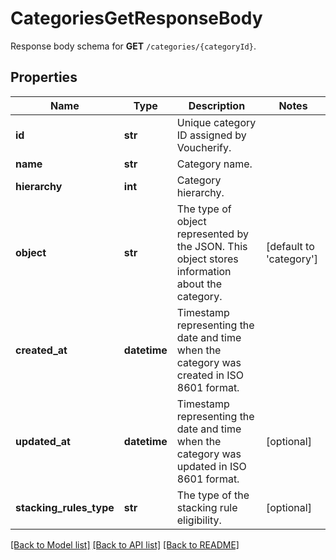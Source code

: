 # CategoriesGetResponseBody

Response body schema for **GET** `/categories/{categoryId}`.

## Properties
Name | Type | Description | Notes
------------ | ------------- | ------------- | -------------
**id** | **str** | Unique category ID assigned by Voucherify. | 
**name** | **str** | Category name. | 
**hierarchy** | **int** | Category hierarchy. | 
**object** | **str** | The type of object represented by the JSON. This object stores information about the category. | [default to 'category']
**created_at** | **datetime** | Timestamp representing the date and time when the category was created in ISO 8601 format. | 
**updated_at** | **datetime** | Timestamp representing the date and time when the category was updated in ISO 8601 format. | [optional] 
**stacking_rules_type** | **str** | The type of the stacking rule eligibility. | [optional] 

[[Back to Model list]](../README.md#documentation-for-models) [[Back to API list]](../README.md#documentation-for-api-endpoints) [[Back to README]](../README.md)


